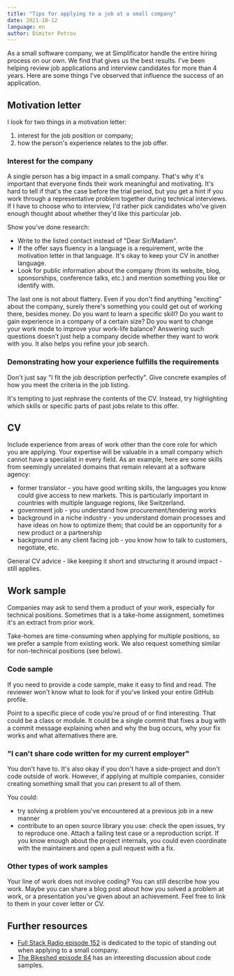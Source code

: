 ```yaml
---
title: "Tips for applying to a job at a small company"
date: 2021-10-12
language: en
author: Dimiter Petrov
---
```


As a small software company, we at Simplificator handle the entire hiring process on our own. We find that gives us the best results. I've been helping review job applications and interview candidates for more than 4 years. Here are some things I've observed that influence the success of an application.

## Motivation letter

I look for two things in a motivation letter:

1. interest for the job position or company;
2. how the person's experience relates to the job offer.

### Interest for the company

A single person has a big impact in a small company. That's why it's important that everyone finds their work meaningful and motivating. It's hard to tell if that's the case before the trial period, but you get a hint if you work through a representative problem together during technical interviews. If I have to choose who to interview, I'd rather pick candidates who've given enough thought about whether they'd like this particular job.

Show you've done research:

- Write to the listed contact instead of "Dear Sir/Madam".
- If the offer says fluency in a language is a requirement, write the motivation letter in that language. It's okay to keep your CV in another language.
- Look for public information about the company (from its website, blog, sponsorships, conference talks, etc.) and mention something you like or identify with.

The last one is not about flattery. Even if you don't find anything "exciting" about the company, surely there's something you could get out of working there, besides money. Do you want to learn a specific skill? Do you want to gain experience in a company of a certain size? Do you want to change your work mode to improve your work-life balance? Answering such questions doesn't just help a company decide whether they want to work with you. It also helps you refine your job search.

### Demonstrating how your experience fulfills the requirements

Don't just say "I fit the job description perfectly". Give concrete examples of how you meet the criteria in the job listing.

It's tempting to just rephrase the contents of the CV. Instead, try highlighting which skills or specific parts of past jobs relate to this offer.

## CV

Include experience from areas of work other than the core role for which you are applying. Your expertise will be valuable in a small company which cannot have a specialist in every field. As an example, here are some skills from seemingly unrelated domains that remain relevant at a software agency:

- former translator - you have good writing skills, the languages you know could give access to new markets. This is particularly important in countries with multiple language regions, like Switzerland.
- government job - you understand how procurement/tendering works
- background in a niche industry - you understand domain processes and have ideas on how to optimize them; that could be an opportunity for a new product or a partnership
- background in any client facing job - you know how to talk to customers, negotiate, etc.

General CV advice - like keeping it short and structuring it around impact - still applies.

## Work sample

Companies may ask to send them a product of your work, especially for technical positions. Sometimes that is a take-home assignment, sometimes it's an extract from prior work.

Take-homes are time-consuming when applying for multiple positions, so we prefer a sample from existing work. We also request something similar for non-technical positions (see below).

### Code sample

If you need to provide a code sample, make it easy to find and read. The reviewer won't know what to look for if you've linked your entire GitHub profile.

Point to a specific piece of code you're proud of or find interesting. That could be a class or module. It could be a single commit that fixes a bug with a commit message explaining when and why the bug occurs, why your fix works and what alternatives there are.

### "I can't share code written for my current employer"

You don't have to. It's also okay if you don't have a side-project and don't code outside of work. However, if applying at multiple companies, consider creating something small that you can present to all of them.

You could:

- try solving a problem you've encountered at a previous job in a new manner
- contribute to an open source library you use: check the open issues, try to reproduce one. Attach a failing test case or a reproduction script. If you know enough about the project internals, you could even coordinate with the maintainers and open a pull request with a fix.

### Other types of work samples

Your line of work does not involve coding? You can still describe how you work. Maybe you can share a blog post about how you solved a problem at work, or a presentation you've given about an achievement. Feel free to link to them in your cover letter or CV.

## Further resources

- [Full Stack Radio episode 152](https://fullstackradio.com/152) is dedicated to the topic of standing out when applying to a small company.
- [The Bikeshed episode 84](https://www.bikeshed.fm/84) has an interesting discussion about code samples.
